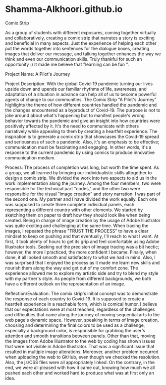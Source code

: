 # Shamma-Alkhoori.github.io

Comix Strip 

As a group of students with different exposures, coming together virtually and collaboratively, creating a comix strip that narrates a story is exciting and beneficial in many aspects. Just the experience of helping each other put the words together into sentences for the dialogue boxes, creating images that deliver our message, and talking together enhances the way we think and even our communication skills. Truly thankful for such an opportunity :) It made me believe that "learning can be fun ". 

Project Name: A Pilot's Journey


Project Description: With the global Covid-19 pandemic turning our lives upside down and upends our familiar rhythms of life, awareness, and adaptation of a situation in advance can help all of us to become powerful agents of change to our communities. The Comix Strip "A Pilot's Journey" highlights the theme of how different countries handled the pandemic and the changes encountered as a byproduct of Covid-19. The purpose is not to joke around about what's happening but to manifest people's wrong behavior towards the pandemic and give an insight into how countries were positively affected by it. It's the need to communicate with others narratively while appealing to them by creating a heartfelt experience. The inspiration is to generate a comix strip that showcases the Covid-19 spread and seriousness of such a pandemic. Also, it's an emphasis to be effective; communication must be fascinating and engaging. In other words, it's a response to the current pandemic by using comics to produce innovative communication medium. 

Process: The process of completion was long, but worth the time spent. As a group, we all learned by bringing our individualistic skills altogether to design a comix strip. We divided the work into two aspects to aid us in the work implementation along the journey. Among the four members, two were responsible for the technical part "codes," and the other two were responsible for the visual "image creation" and story narration. I was part of the second one. My partner and I have divided the work equally. Each one was supposed to create three complete individual panels, each representing a different country with other elements. We started by sketching them on paper to draft how they should look like when being created. Being in charge of image creation by the usage of Adobe Illustrator was quite exciting and challenging at the same time. When tracing the images, I repeated the phrase "TRUST THE PROCESS" to have a clear mindset to keep on pushing and that eventually, I'll reach to what I want. At first, it took plenty of hours to get its grip and feel comfortable using Adobe Illustrator tools. Seeking out the precision of image tracing was a bit hectic; however, the more I practiced, the more confident I became. Finally, when done, it all looked smooth and satisfactory to what we had in mind. Also, I was surprised that I enjoyed the process as it made me learn new skills and nourish them along the way and get out of my comfort zone.  The experience allowed me to explore my artistic side and try to blend my style with my partner's style. As people from different backgrounds, we both have a different outlook on the representation of an image.

Reflection/Evaluation: The comix strip's initial concept was to demonstrate the response of each country to Covid-19. It is supposed to create a heartfelt experience in a reachable form, which is comical humor. I believe that our expectations were at most reached, regardless of the challenges and difficulties that came along the journey of moving sequential arts to the web page's dynamic space. However, speaking in terms of Image creation, choosing and determining the final colors to be used as a challenge, especially a background color, is responsible for grabbing the user's attention and smooth transitions between panels. Other than that, moving the images from Adobe Illustrator to the web by coding has shown issues that were not visible in Adobe Illustrator. That was a significant issue that resulted in multiple image alterations. Moreover, another problem occurred when uploading the web to GitHub, even though we checked the resolution. Also, the js/CSS files were all appropriately linked. On the contrary, in the end, we were all pleased with how it came out, knowing how much we all pushed each other and worked hard to produce what was at first only an idea. 

